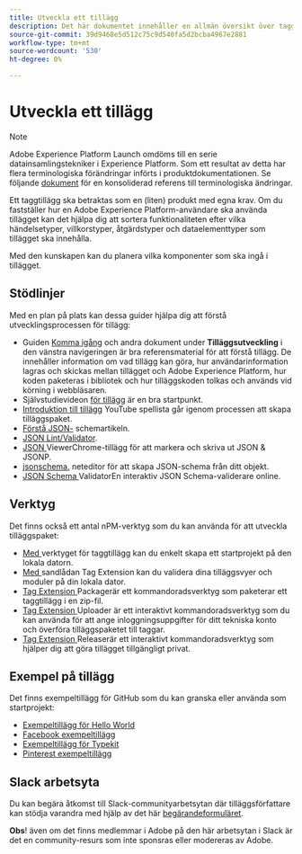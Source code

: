 ```yaml
---
title: Utveckla ett tillägg
description: Det här dokumentet innehåller en allmän översikt över tagghanteringsprocessen med länkar till ytterligare dokumentation för mer detaljerade processer.
source-git-commit: 39d9468e5d512c75c9d540fa5d2bcba4967e2881
workflow-type: tm+mt
source-wordcount: '530'
ht-degree: 0%

---
```


# Utveckla ett tillägg

>[!NOTE]
>
>Adobe Experience Platform Launch omdöms till en serie datainsamlingstekniker i Experience Platform. Som ett resultat av detta har flera terminologiska förändringar införts i produktdokumentationen. Se följande [dokument](../../term-updates.md) för en konsoliderad referens till terminologiska ändringar.

Ett taggtillägg ska betraktas som en (liten) produkt med egna krav. Om du fastställer hur en Adobe Experience Platform-användare ska använda tillägget kan det hjälpa dig att sortera funktionaliteten efter vilka händelsetyper, villkorstyper, åtgärdstyper och dataelementtyper som tillägget ska innehålla.

Med den kunskapen kan du planera vilka komponenter som ska ingå i tillägget.

## Stödlinjer

Med en plan på plats kan dessa guider hjälpa dig att förstå utvecklingsprocessen för tillägg:

* Guiden [Komma igång](../getting-started.md) och andra dokument under **Tilläggsutveckling** i den vänstra navigeringen är bra referensmaterial för att förstå tillägg. De innehåller information om vad tillägg kan göra, hur användarinformation lagras och skickas mellan tillägget och Adobe Experience Platform, hur koden paketeras i bibliotek och hur tilläggskoden tolkas och används vid körning i webbläsaren.
* Självstudievideon [för tillägg](https://youtu.be/rxjtC9o4rl0) är en bra startpunkt.
* [Introduktion till tillägg](https://www.youtube.com/playlist?list=PLOdw8u2F8CIgynzKrPEwCPuDxzHW1WP5m) YouTube spellista går igenom processen att skapa tilläggspaket.
* [Förstå JSON-](https://spacetelescope.github.io/understanding-json-schema/index.html#) schemartikeln.
* [JSON Lint/Validator](http://jsonlint.com/).
* [JSON ](https://chrome.google.com/webstore/detail/json-viewer/gbmdgpbipfallnflgajpaliibnhdgobh) ViewerChrome-tillägg för att markera och skriva ut JSON &amp; JSONP.
* [jsonschema.](https://jsonschema.net/#/editor) neteditor för att skapa JSON-schema från ditt objekt.
* [JSON Schema ](http://www.jsonschemavalidator.net/) ValidatorEn interaktiv JSON Schema-validerare online.

## Verktyg

Det finns också ett antal nPM-verktyg som du kan använda för att utveckla tilläggspaket:

* [Med ](https://www.npmjs.com/package/@adobe/reactor-scaffold) verktyget för taggtillägg kan du enkelt skapa ett startprojekt på den lokala datorn.
* [Med ](https://www.npmjs.com/package/@adobe/reactor-sandbox) sandlådan Tag Extension kan du validera dina tilläggsvyer och moduler på din lokala dator.
* [Tag Extension ](https://www.npmjs.com/package/@adobe/reactor-packager) Packagerär ett kommandoradsverktyg som paketerar ett taggtillägg i en zip-fil.
* [Tag Extension ](https://www.npmjs.com/package/@adobe/reactor-uploader) Uploader är ett interaktivt kommandoradsverktyg som du kan använda för att ange inloggningsuppgifter för ditt tekniska konto och överföra tilläggspaketet till taggar.
* [Tag Extension ](https://www.npmjs.com/package/@adobe/reactor-releaser) Releaserär ett interaktivt kommandoradsverktyg som hjälper dig att göra tillägget tillgängligt privat.

## Exempel på tillägg

Det finns exempeltillägg för GitHub som du kan granska eller använda som startprojekt:

* [Exempeltillägg för Hello World](https://github.com/adobe/reactor-helloworld-extension)
* [Facebook exempeltillägg](https://github.com/Adobe-Marketing-Cloud-Activation/extension-facebookpixel)
* [Exempeltillägg för Typekit](https://github.com/jeffchasin/extension-typekit)
* [Pinterest exempeltillägg](https://github.com/jeffchasin/extension-pinterest)

## Slack arbetsyta

Du kan begära åtkomst till Slack-communityarbetsytan där tilläggsförfattare kan stödja varandra med hjälp av det här [begärandeformuläret](http://join.launchdevelopers.chat).

**Obs**! även om det finns medlemmar i Adobe på den här arbetsytan i Slack är det en community-resurs som inte sponsras eller modereras av Adobe.
